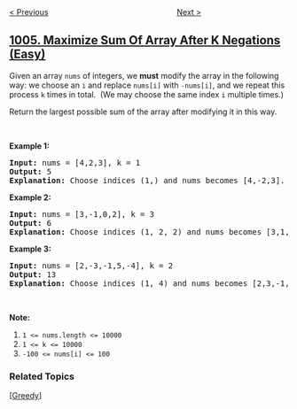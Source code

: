 <!--|This file generated by command(leetcode description); DO NOT EDIT.    |-->
<!--+----------------------------------------------------------------------+-->
<!--|@author    openset <openset.wang@gmail.com>                           |-->
<!--|@link      https://github.com/openset                                 |-->
<!--|@home      https://github.com/openset/leetcode                        |-->
<!--+----------------------------------------------------------------------+-->

[< Previous](../max-consecutive-ones-iii "Max Consecutive Ones III")
　　　　　　　　　　　　　　　　
[Next >](../clumsy-factorial "Clumsy Factorial")

## [1005. Maximize Sum Of Array After K Negations (Easy)](https://leetcode.com/problems/maximize-sum-of-array-after-k-negations "K 次取反后最大化的数组和")

<p>Given an array <code>nums</code> of integers, we <strong>must</strong>&nbsp;modify the array in the following way: we choose an <code>i</code>&nbsp;and replace&nbsp;<code>nums[i]</code> with <code>-nums[i]</code>, and we repeat this process <code>k</code> times in total.&nbsp; (We may choose the same index <code>i</code> multiple times.)</p>

<p>Return the largest possible sum of the array after modifying it in this way.</p>

<p>&nbsp;</p>

<p><strong>Example 1:</strong></p>

<pre>
<strong>Input: </strong>nums = <span id="example-input-1-1">[4,2,3]</span>, k = <span id="example-input-1-2">1</span>
<strong>Output: </strong><span id="example-output-1">5
<strong>Explanation: </strong>Choose indices (1,) and nums becomes [4,-2,3].</span>
</pre>

<div>
<p><strong>Example 2:</strong></p>

<pre>
<strong>Input: </strong>nums = <span id="example-input-2-1">[3,-1,0,2]</span>, k = <span id="example-input-2-2">3</span>
<strong>Output: </strong>6
<span id="example-output-1"><strong>Explanation: </strong>Choose indices (1, 2, 2) and nums becomes [3,1,0,2].</span>
</pre>

<div>
<p><strong>Example 3:</strong></p>

<pre>
<strong>Input: </strong>nums = <span id="example-input-3-1">[2,-3,-1,5,-4]</span>, k = <span id="example-input-3-2">2</span>
<strong>Output: </strong><span id="example-output-3">13
</span><span id="example-output-1"><strong>Explanation: </strong>Choose indices (1, 4) and nums becomes [2,3,-1,5,4].</span>
</pre>
</div>
</div>

<p>&nbsp;</p>

<p><strong>Note:</strong></p>

<ol>
	<li><code>1 &lt;= nums.length &lt;= 10000</code></li>
	<li><code>1 &lt;= k &lt;= 10000</code></li>
	<li><code>-100 &lt;= nums[i] &lt;= 100</code></li>
</ol>

### Related Topics
  [[Greedy](../../tag/greedy/README.md)]
